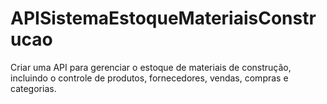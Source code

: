 # APISistemaEstoqueMateriaisConstrucao
Criar uma API para gerenciar o estoque de materiais de construção, incluindo o controle de produtos, fornecedores, vendas, compras e categorias.
